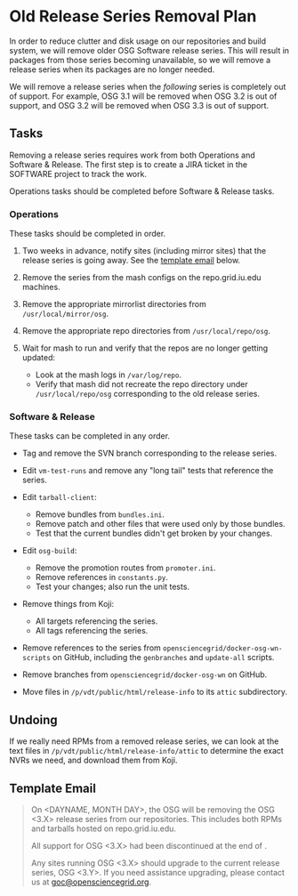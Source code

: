 Old Release Series Removal Plan
===============================

In order to reduce clutter and disk usage on our repositories and build system,
we will remove older OSG Software release series.  This will result in packages
from those series becoming unavailable, so we will remove a release series when
its packages are no longer needed.

We will remove a release series when the _following_ series is completely out
of support.  For example, OSG 3.1 will be removed when OSG 3.2 is out of
support, and OSG 3.2 will be removed when OSG 3.3 is out of support.


Tasks
-----

Removing a release series requires work from both Operations and Software &
Release.  The first step is to create a JIRA ticket in the SOFTWARE project to
track the work.

Operations tasks should be completed before Software & Release tasks.


### Operations

These tasks should be completed in order.

1.  Two weeks in advance, notify sites (including mirror sites) that the
    release series is going away.  See the [template email](#template-email)
    below.

2.  Remove the series from the mash configs on the repo.grid.iu.edu machines.

3.  Remove the appropriate mirrorlist directories from `/usr/local/mirror/osg`.

4.  Remove the appropriate repo directories from `/usr/local/repo/osg`.

5.  Wait for mash to run and verify that the repos are no longer getting
    updated:

    -  Look at the mash logs in `/var/log/repo`.
    -  Verify that mash did not recreate the repo directory under
       `/usr/local/repo/osg` corresponding to the old release series.

### Software & Release

These tasks can be completed in any order.

- Tag and remove the SVN branch corresponding to the release series.

- Edit `vm-test-runs` and remove any "long tail" tests that reference the
  series.

- Edit `tarball-client`:

    - Remove bundles from `bundles.ini`.
    - Remove patch and other files that were used only by those bundles.
    - Test that the current bundles didn't get broken by your changes.

- Edit `osg-build`:

    - Remove the promotion routes from `promoter.ini`.
    - Remove references in `constants.py`.
    - Test your changes; also run the unit tests.

- Remove things from Koji:

    - All targets referencing the series.
    - All tags referencing the series.

- Remove references to the series from `opensciencegrid/docker-osg-wn-scripts`
  on GitHub, including the `genbranches` and `update-all` scripts.

- Remove branches from `opensciencegrid/docker-osg-wn` on GitHub.

- Move files in `/p/vdt/public/html/release-info` to its `attic` subdirectory.


Undoing
-------

If we really need RPMs from a removed release series, we can look at the text
files in `/p/vdt/public/html/release-info/attic` to determine the exact NVRs we
need, and download them from Koji.



Template Email
--------------

>   On <DAYNAME, MONTH DAY>, the OSG will be removing the OSG <3.X> release series from our
>   repositories.  This includes both RPMs and tarballs hosted on
>   repo.grid.iu.edu.
>
>   All support for OSG <3.X> had been discontinued at the end of <MONTH YEAR>.
>
>   Any sites running OSG <3.X> should upgrade to the current release series,
>   OSG <3.Y>.  If you need assistance upgrading, please contact us at
>   goc@opensciencegrid.org.
